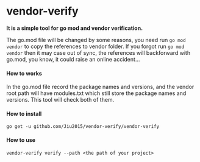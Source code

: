 # vendor-verify

**It is a simple tool for go mod and vendor verification.**

The go.mod file will be changed by some reasons, you need run `go mod vendor` to copy the references to vendor folder. If you forgot run `go mod vendor` then it may case out of sync, the references will backforward with go.mod, you know, it could raise an online accident...

#### How to works

In the go.mod file record the package names and versions, and the vendor root path will have modules.txt which still store the package names and versions. This tool will check both of them.

#### How to install

```shell
go get -u github.com/Jiu2015/vendor-verify/vendor-verify
```

#### How to use

```shell
vendor-verify verify --path <the path of your project>
```





